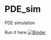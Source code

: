 # PDE_sim
PDE simulation

Run it here
[![Binder](https://mybinder.org/badge_logo.svg)](https://mybinder.org/v2/gh/evenhuis/PDE_sim/master?filepath=Simulations.ipynb)
